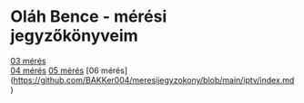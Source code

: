 # Oláh Bence - mérési jegyzőkönyveim

[03 mérés](https://bakker004.github.io/meresijegyzokony/06%20antenna%20teljesitmeny)   
[04 mérés](https://github.com/BAKKer004/meresijegyzokony/blob/main/frekivsmodulacio/index.md)
[05 mérés](https://github.com/BAKKer004/meresijegyzokony/blob/main/koax/index.md)
[06 mérés] (https://github.com/BAKKer004/meresijegyzokony/blob/main/iptv/index.md)
